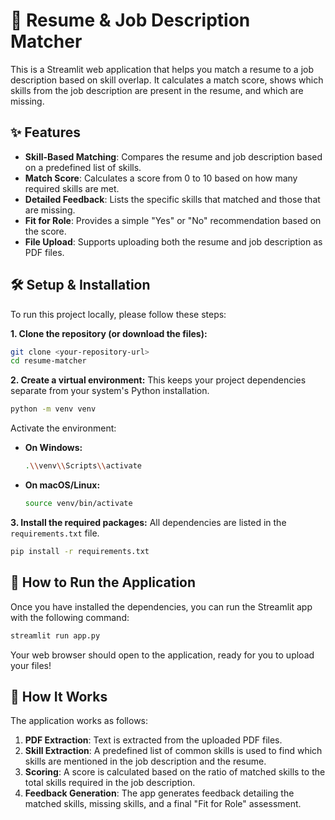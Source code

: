 # 📄 Resume & Job Description Matcher

This is a Streamlit web application that helps you match a resume to a job description based on skill overlap. It calculates a match score, shows which skills from the job description are present in the resume, and which are missing.

## ✨ Features

- **Skill-Based Matching**: Compares the resume and job description based on a predefined list of skills.
- **Match Score**: Calculates a score from 0 to 10 based on how many required skills are met.
- **Detailed Feedback**: Lists the specific skills that matched and those that are missing.
- **Fit for Role**: Provides a simple "Yes" or "No" recommendation based on the score.
- **File Upload**: Supports uploading both the resume and job description as PDF files.

## 🛠️ Setup & Installation

To run this project locally, please follow these steps:

**1. Clone the repository (or download the files):**
```bash
git clone <your-repository-url>
cd resume-matcher
```

**2. Create a virtual environment:**
This keeps your project dependencies separate from your system's Python installation.
```bash
python -m venv venv
```
Activate the environment:
- **On Windows:**
  ```bash
  .\\venv\\Scripts\\activate
  ```
- **On macOS/Linux:**
  ```bash
  source venv/bin/activate
  ```

**3. Install the required packages:**
All dependencies are listed in the `requirements.txt` file.
```bash
pip install -r requirements.txt
```

## 🚀 How to Run the Application

Once you have installed the dependencies, you can run the Streamlit app with the following command:

```bash
streamlit run app.py
```

Your web browser should open to the application, ready for you to upload your files!

## 🔧 How It Works

The application works as follows:
1.  **PDF Extraction**: Text is extracted from the uploaded PDF files.
2.  **Skill Extraction**: A predefined list of common skills is used to find which skills are mentioned in the job description and the resume.
3.  **Scoring**: A score is calculated based on the ratio of matched skills to the total skills required in the job description.
4.  **Feedback Generation**: The app generates feedback detailing the matched skills, missing skills, and a final "Fit for Role" assessment.
